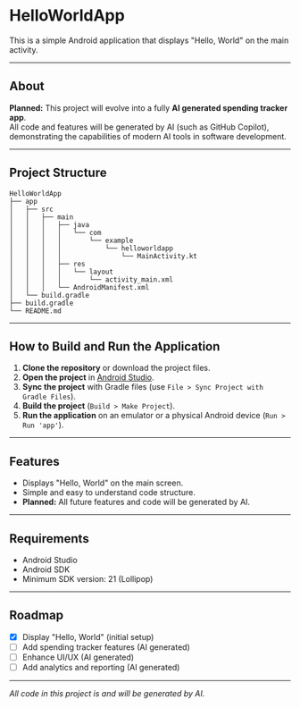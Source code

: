 # HelloWorldApp

This is a simple Android application that displays "Hello, World" on the main activity.

---

## About

**Planned:** This project will evolve into a fully **AI generated spending tracker app**.  
All code and features will be generated by AI (such as GitHub Copilot), demonstrating the capabilities of modern AI tools in software development.

---

## Project Structure

```
HelloWorldApp
├── app
│   ├── src
│   │   ├── main
│   │   │   ├── java
│   │   │   │   └── com
│   │   │   │       └── example
│   │   │   │           └── helloworldapp
│   │   │   │               └── MainActivity.kt
│   │   │   ├── res
│   │   │   │   └── layout
│   │   │   │       └── activity_main.xml
│   │   │   └── AndroidManifest.xml
│   └── build.gradle
├── build.gradle
└── README.md
```

---

## How to Build and Run the Application

1. **Clone the repository** or download the project files.
2. **Open the project** in [Android Studio](https://developer.android.com/studio).
3. **Sync the project** with Gradle files (use `File > Sync Project with Gradle Files`).
4. **Build the project** (`Build > Make Project`).
5. **Run the application** on an emulator or a physical Android device (`Run > Run 'app'`).

---

## Features

- Displays "Hello, World" on the main screen.
- Simple and easy to understand code structure.
- **Planned:** All future features and code will be generated by AI.

---

## Requirements

- Android Studio
- Android SDK
- Minimum SDK version: 21 (Lollipop)

---

## Roadmap

- [x] Display "Hello, World" (initial setup)
- [ ] Add spending tracker features (AI generated)
- [ ] Enhance UI/UX (AI generated)
- [ ] Add analytics and reporting (AI generated)

---

_All code in this project is and will be generated by AI._
